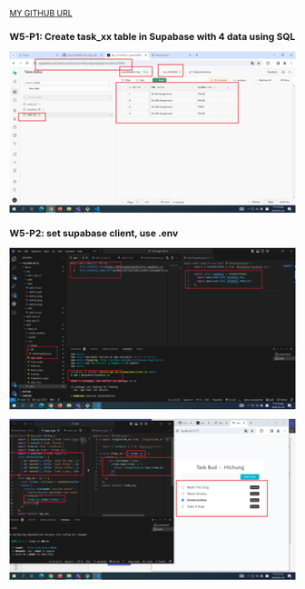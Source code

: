 [MY GITHUB URL](https://github.com/soso1554848/1122-wp2-2N_31)

### W5-P1: Create task_xx table in Supabase with 4 data using SQL

![](w05-p1.png)

### W5-P2: set supabase client, use .env

![](w05-p2-1.png)

![](w05-p2-2.png)
